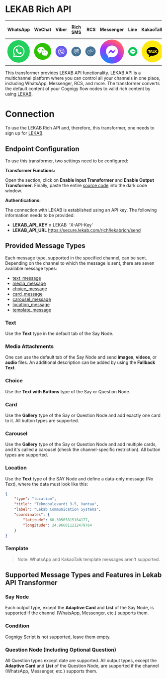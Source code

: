 # LEKAB Rich API

| WhatsApp | WeChat  | Viber  | Rich SMS  |  RCS | Messenger | Line  | KakaoTalk | Instagram | Apple Business Chat       |
|:--------:|:-------:|:------:|:---------:|:----:|:---------:|:-----:|:---------:|:---------:|:-------------------------:|
|![](./docs/Lekab-WhatsApp.svg)|![](./docs/Lekab-Wechat.svg)|![](./docs/Lekab-viber.svg)|![](./docs/Lekab-rich-sms-02_1.svg)|![](./docs/Lekab-rcs.svg)|![](./docs/Lekab-messenger.svg)|![](./docs/Lekab-Line.svg)|![](./docs/Lekab-Kakao-Talk.svg)|![](./docs/Lekab-instagram.svg)|![](./docs/Lekab-Apple-business-chat.svg)|


This transformer provides LEKAB API functionality. LEKAB API is a multichannel platform where you can control all your channels in one place, including WhatsApp, Messenger, RCS, and more. The transformer converts the default content of your Cognigy flow nodes to valid rich content by using [LEKAB](https://www.lekab.com/en/rich-channels).

# Connection

To use the LEKAB Rich API and, therefore, this transformer, one needs to sign up for [LEKAB](https://app.lekab.com/wp/signup).

## Endpoint Configuration

To use this transformer, two settings need to be configured:

**Transformer Functions:**

Open the section, click on **Enable Input Transformer** and **Enable Output Transformer**. Finally, paste the entire [source code](./transformer.ts) into the dark code window.

**Authentications:**

The connection with LEKAB is established using an API key. The following information needs to be provided:

- **LEKAB_API_KEY =** LEKAB  'X-API-Key'
- **LEKAB_API_URL** https://secure.lekab.com/rich/lekabrich/send

## Provided Message Types

Each message type, supported in the specified channel, can be sent. Depending on the channel to which the message is sent, there are seven available message types:

- [text_message](#text)
- [media_message](#media-attachments)
- [choice_message](#choice)
- [card_message](#card)
- [carousel_message](#carousel)
- [location_message](#location)
- [template_message](#template)

### Text

Use the **Text** type in the default tab of the Say Node.

### Media Attachments

One can use the default tab of the Say Node and send **images**, **videos**, or **audio** files. An additional description can be added by using the **Fallback Text**.

### Choice

Use the **Text with Buttons** type of the Say or Question Node.

### Card

Use the **Gallery** type of the Say or Question Node and add exactly one card to it. All button types are supported.

### Carousel

Use the **Gallery** type of the Say or Question Node and add multiple cards, and it's called a carousel (check the channel-specific restriction). All button types are supported.

### Location

Use the **Text** type of the SAY Node and define a data-only message (No Text), where the data must look like this:

```json
{
    "type": "location",
    "title": "Teknobulevardi 3-5, Vantaa",
    "label": "Lekab Communication Systems",
    "coordinates": {
        "latitude": 60.30565815164177,
        "longitude": 24.966011212479764
    }
}
```

### Template

>Note: WhatsApp and KakaoTalk template messages aren't supported.

## Supported Message Types and Features in Lekab API Transformer

### Say Node

Each output type, except the **Adaptive Card** and **List** of the Say Node, is supported if the channel (WhatsApp, Messenger, etc.) supports them.

### Condition

Cognigy Script is not supported, leave them empty.

### Question Node (Including Optional Question)

All Question types except date are supported. All output types, except the **Adaptive Card** and **List** of the Question Node, are supported if the channel (WhatsApp, Messenger, etc.) supports them.